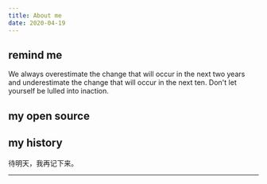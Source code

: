 ```yaml
---
title: About me
date: 2020-04-19
---
```


## remind me
We always overestimate the change that will occur in the next two years 
and underestimate the change that will occur in the next ten. 
Don't let yourself be lulled into inaction.


## my open source

## my history

待明天，我再记下来。

---

<br/> 
